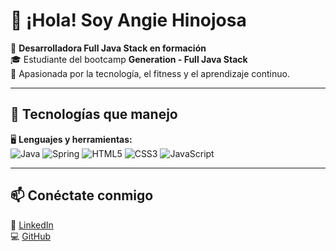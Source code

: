 # 👋 ¡Hola! Soy Angie Hinojosa  

🚀 **Desarrolladora Full Java Stack en formación**  
🎓 Estudiante del bootcamp **Generation - Full Java Stack**  
📍 Apasionada por la tecnología, el fitness y el aprendizaje continuo.  

---

## 🔧 Tecnologías que manejo  
🖥 **Lenguajes y herramientas:**  
![Java](https://img.shields.io/badge/Java-ED8B00?style=for-the-badge&logo=openjdk&logoColor=white)
![Spring](https://img.shields.io/badge/Spring-6DB33F?style=for-the-badge&logo=spring&logoColor=white)
![HTML5](https://img.shields.io/badge/HTML5-E34F26?style=for-the-badge&logo=html5&logoColor=white)
![CSS3](https://img.shields.io/badge/CSS3-1572B6?style=for-the-badge&logo=css3&logoColor=white)
![JavaScript](https://img.shields.io/badge/JavaScript-F7DF1E?style=for-the-badge&logo=javascript&logoColor=black)

---

## 📫 Conéctate conmigo  
💼 [LinkedIn](https://www.linkedin.com/in/angiehinojosa)  
💻 [GitHub](https://github.com/AngieHinojosa)  
